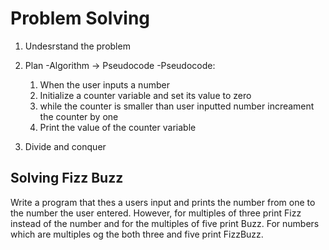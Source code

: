 # Problem Solving

1. Undesrstand the problem

2. Plan
   -Algorithm -> Pseudocode
   -Pseudocode:

   1. When the user inputs a number
   2. Initialize a counter variable and set its value to zero
   3. while the counter is smaller than user inputted number increament the counter by one
   4. Print the value of the counter variable

3. Divide and conquer

## Solving Fizz Buzz

Write a program that thes a users input and prints the number from one to the number the user entered. However, for multiples of three print Fizz instead of the number and for the multiples of five print Buzz. For numbers which are multiples og the both three and five print FizzBuzz.
